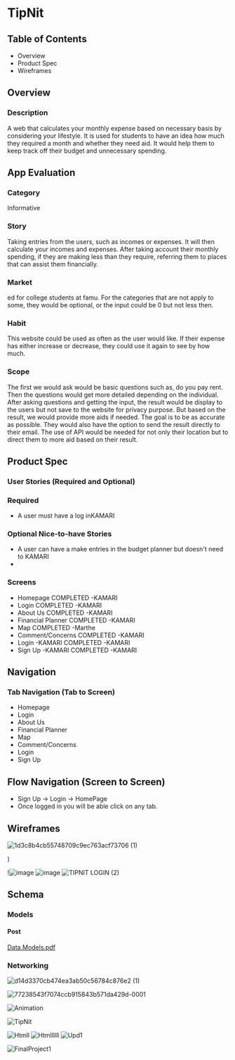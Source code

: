  #											 TipNit
## Table of Contents
* Overview
*	Product Spec
*	Wireframes
## Overview
### Description
A web that calculates your monthly expense based on necessary basis by considering your lifestyle. It is used for students to have an idea how much they required a month and whether they need aid. It would help them to keep track off their budget and unnecessary spending.
## App Evaluation
###	Category 
Informative
###	Story 
   Taking entries from the users, such as incomes or expenses. It will then calculate your incomes and expenses. After taking account their monthly spending, if they are making less than they require, referring them to places that can assist them financially.
###	Market 

ed for college students at famu. For the categories that are not apply to some, they would be optional, or the input could be 0 but not less then. 
###	Habit 
This website could be used as often as the user would like. If their expense has either increase or decrease, they could use it again to see by how much.
### Scope 
The first we would ask would be basic questions such as, do you pay rent. Then the questions would get more detailed depending on the individual. After asking questions and getting the input, the result would be display to the users but not save to the website for privacy purpose. But based on the result, we would provide more aids if needed. The goal is to be as accurate as possible. They would also have the option to send the result directly to their email. The use of API would be needed for not only their location but to direct them to more aid based on their result.
## Product Spec
### User Stories (Required and Optional)
### Required
*	A user must have a log inKAMARI
	
### Optional Nice-to-have Stories
*	A user can have a make entries in the budget planner but doesn't need to KAMARI
*	
### Screens

* Homepage COMPLETED -KAMARI	
* Login COMPLETED -KAMARI
* About Us COMPLETED -KAMARI
* Financial Planner COMPLETED -KAMARI
* Map COMPLETED -Marthe
* Comment/Concerns COMPLETED -KAMARI
* Login  -KAMARI COMPLETED -KAMARI
* Sign Up  -KAMARI COMPLETED -KAMARI
 ## Navigation
### Tab Navigation (Tab to Screen)
* Homepage 	
* Login 
* About Us 
* Financial Planner 
* Map 
* Comment/Concerns 
* Login 
* Sign Up
## Flow Navigation (Screen to Screen)
*	Sign Up -> Login -> HomePage
*	Once logged in you will be able click on any tab.
## Wireframes
   
![1d3c8b4cb55748709c9ec763acf73706 (1)](https://user-images.githubusercontent.com/70302665/194457482-af39f551-2980-4f1d-92c3-995903c90faa.jpeg)

)

!![image](https://user-images.githubusercontent.com/70302665/193974656-aac6acd9-54f9-4212-a013-4387090400f5.png)
![image](https://user-images.githubusercontent.com/70302665/193973450-24d766c6-8a50-4d6b-afc7-79ecc53b25bc.png)
![TIPNIT LOGIN (2)](https://user-images.githubusercontent.com/70302665/193977405-5961dd94-f495-45b0-afc3-c57229ebe036.JPG)
## Schema
### Models
#### Post
[Data.Models.pdf](https://github.com/Tipnit/demo-repository/files/9770300/Data.Models.pdf)




### Networking


![d14d3370cb474ea3ab50c56784c876e2 (1)](https://user-images.githubusercontent.com/70302665/195493526-6cb8c090-d87e-4cc0-bc9b-d2de75253867.jpeg)

   
![77238543f7074ccb915843b571da429d-0001](https://user-images.githubusercontent.com/70302665/195485826-b8ff52db-9f26-4f59-9379-ddb55d016704.jpg)


![Animation](https://user-images.githubusercontent.com/112031151/196852315-be8b651b-4a10-4350-928b-5a55694a6332.gif)

![TipNit](https://user-images.githubusercontent.com/77214902/202350011-4a56ec83-216f-44c4-aa4e-469473fb000a.gif)


![Htmll](https://user-images.githubusercontent.com/70302665/199636298-9d336de3-ac20-4098-bf94-98f2141d2ed5.gif)
![Htmllllll](https://user-images.githubusercontent.com/70302665/200990120-32a7b3b0-dd63-40b3-bff9-b10a494d8c48.gif)
![Upd1](https://user-images.githubusercontent.com/70302665/200992087-e5c71a3a-5809-4616-b699-9fe722ffb18a.gif)


![FinalProject1](https://user-images.githubusercontent.com/112031151/205552270-dcf87cad-07ed-4cdc-8ec6-614155a94d1e.gif)

